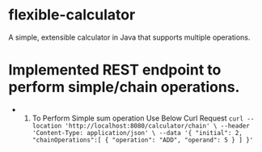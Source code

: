 # flexible-calculator
A simple, extensible calculator in Java that supports multiple operations.

# Implemented REST endpoint to perform simple/chain operations.
- 1. To Perform Simple sum operation Use Below Curl Request
     ``
     curl --location 'http://localhost:8080/calculator/chain' \
      --header 'Content-Type: application/json' \
      --data '{
          "initial": 2,
          "chainOperations":[
              { "operation": "ADD", "operand": 5 }
          ]
      }'
     ``
